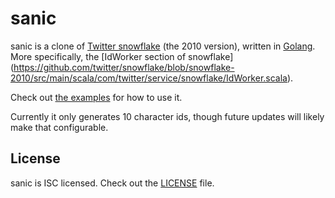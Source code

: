 sanic
=====

sanic is a clone of
[Twitter snowflake](https://github.com/twitter/snowflake/tree/snowflake-2010)
(the 2010 version), written in [Golang](https://golang.org/).
More specifically, the [IdWorker section of snowflake]
(https://github.com/twitter/snowflake/blob/snowflake-2010/src/main/scala/com/twitter/service/snowflake/IdWorker.scala).

Check out [the examples](https://github.com/ifo/sanic/tree/master/examples) for
how to use it.

Currently it only generates 10 character ids, though future updates will likely
make that configurable.

## License

sanic is ISC licensed.
Check out the [LICENSE](https://github.com/ifo/sanic/blob/master/LICENSE) file.
